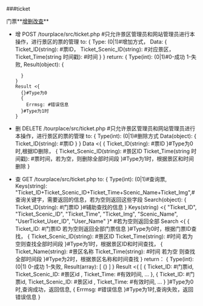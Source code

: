 ###ticket


门票**[增](ticket_add)[删](ticket_delete)[改](ticket_change)[查](ticket_search)**

- <a name="ticket_add">增</a>
      POST /tourplace/src/ticket.php
      #只允许景区管理员和网站管理员进行本操作，进行景区的票的管理
      to: {
        Type: (0|1)#增加方式，
        Data: {
          Ticket_ID(string): #票ID，
          Ticket_Scenic_ID(string): #对应景区，
          Ticket_Time(string 时间戳): #时间
        }
      }
      return: {
        Type(int): (0|1)#0-成功 1-失败,
        Result(object): {

        }
      }
      Result <{
        {}#Type为0
        {
          Errmsg: #错误信息
        }#Type为1时
      }
- <a name="ticket_delete">删</a>
        DELETE /tourplace/src/ticket.php
        #只允许景区管理员和网站管理员进行本操作，进行景区的票的管理
        to: {
          Type(int): (0|1)#删除方式
          Data(object): {
            Ticket_ID(string): #票ID
          }
        }
        Data <{
          {
            Ticket_ID(string): #票ID
          }#Type为0时,根据ID删除，
          {
            Ticket_Scenic_ID(string): #景区ID
            Ticket_Time(string 时间戳): #票时间，若为空，则删除全部时间段
          }#Type为1时，根据景区和时间删除
        }
- <a name="ticket_change">查</a>
        GET /tourplace/src/ticket.php
        to: {
          Type(int): (0|1)#查询票,
          Keys(string): "Ticket_ID+Ticket_Scenic_ID+Ticket_Time+Scenic_Name+Ticket_Img",#查询关键字，需要返回的信息，若为空则返回这些字段
          Search(object): {
            Ticket_ID(string): #门票ID
          }#辅助查找的信息
        }
        Keys(string) <{
          "Ticket_ID",
          "Ticket_Scenic_ID",
          "Ticket_Time",
          "Ticket_Img",
          "Scenic_Name",
          "UserTicket_User_ID",
          "User_Name"
        }*    #若为空则返回全部
        Search <{
          {
            Ticket_ID: #门票ID 若为空则返回全部门票信息
          }#Type为0时，根据门票ID查找，
          {
            Ticket_Scenic_ID(string): #景区ID
            Ticket_Time(string): #时间 若为空则查找全部时间段
          }#Type为1时，根据景区ID和时间查找，
          {
            Ticket_Name(string): #景区名称
            Ticket_Time(string): #时间 若为空 则查找全部时间段
          }#Type为2时，根据景区名称和时间查找
        }
        return： {
          Type(int): (0|1) 0-成功 1-失败,
          Result(array): [
            {}
          ]
        }
        Result <{
          [
            {
              Ticket_ID: #门票id,
              Ticket_Scenic_ID: #景区id ,
              Ticket_Time: #有效时间,
              ...
            },
            {
              Ticket_ID: #门票id,
              Ticket_Scenic_ID: #景区id ,
              Ticket_Time: #有效时间,
              ...
            }
          ]#Type为0时,查询成功，返回信息,
          {
            Errmsg: #错误信息
          }#Type为1时,查询失败，返回错误信息
        }
